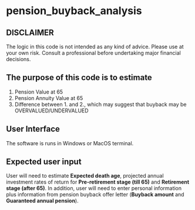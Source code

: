 # pension_buyback_analysis

## DISCLAIMER

The logic in this code is not intended as any kind of advice. Please use at your own risk.
Consult a professional before undertaking major financial decisions.

## The purpose of this code is to estimate

1. Pension Value at 65
2. Pension Annuity Value at 65
3. Difference between 1. and 2., which may suggest that buyback may be OVERVALUED/UNDERVALUED  

## User Interface

The software is runs in Windows or MacOS terminal.

## Expected user input

User will need to estimate **Expected death age**, projected annual investment rates of return for **Pre-retirement stage (till 65)** and **Retirement stage (after 65)**. In addition, user will need to enter personal information plus information from pension buyback offer letter (**Buyback amount** and **Guaranteed annual pension**).

